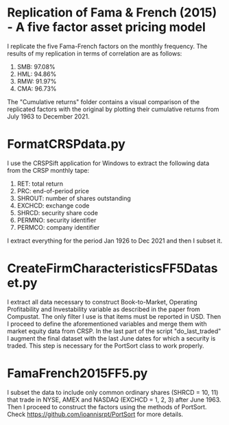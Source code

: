 # Replication of Fama & French (2015) - A five factor asset pricing model
I replicate the five Fama-French factors on the monthly frequency. 
The results of my replication in terms of correlation are as follows:
1. SMB: 97.08% 
2. HML: 94.86%
3. RMW: 91.97%
4. CMA: 96.73%

The "Cumulative returns" folder contains a visual comparison of the replicated factors
with the original by plotting their cumulative returns from July 1963 to December 2021. 

# FormatCRSPdata.py
I use the CRSPSift application for Windows to extract the following data from the 
CRSP monthly tape:
1. RET: total return 
2. PRC: end-of-period price
3. SHROUT: number of shares outstanding 
4. EXCHCD: exchange code
5. SHRCD: security share code 
6. PERMNO: security identifier
7. PERMCO: company identifier

I extract everything for the period Jan 1926 to Dec 2021 and then I subset it.

# CreateFirmCharacteristicsFF5Dataset.py
I extract all data necessary to construct Book-to-Market, Operating Profitability 
and Investability variable as described in the paper from Compustat. The only filter 
I use is that items must be reported in USD. Then I proceed to define the aforementioned 
variables and merge them with market equity data from CRSP. In the last part of the script
"do_last_traded" I augment the final dataset with the last June dates for which a security
is traded. This step is necessary for the PortSort class to work properly. 

# FamaFrench2015FF5.py
I subset the data to include only common ordinary shares (SHRCD = 10, 11) that trade in
NYSE, AMEX and NASDAQ (EXCHCD = 1, 2, 3) after June 1963. Then I proceed to construct 
the factors using the methods of PortSort. Check https://github.com/ioannisrpt/PortSort 
for more details. 
